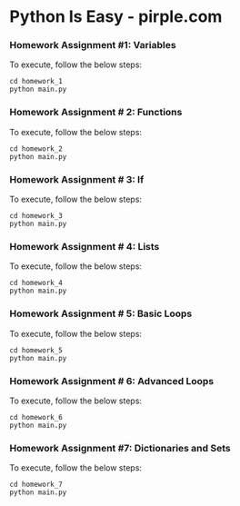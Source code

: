 # Python Is Easy - pirple.com

### Homework Assignment #1: Variables
To execute, follow the below steps:

    cd homework_1
    python main.py

### Homework Assignment # 2: Functions
To execute, follow the below steps:

    cd homework_2
    python main.py

### Homework Assignment # 3: If
To execute, follow the below steps:

    cd homework_3
    python main.py

### Homework Assignment # 4: Lists
To execute, follow the below steps:

    cd homework_4
    python main.py

### Homework Assignment # 5: Basic Loops
To execute, follow the below steps:

    cd homework_5
    python main.py

### Homework Assignment # 6: Advanced Loops
To execute, follow the below steps:

    cd homework_6
    python main.py

### Homework Assignment #7: Dictionaries and Sets
To execute, follow the below steps:

    cd homework_7
    python main.py